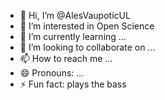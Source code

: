 - 👋 Hi, I’m @AlesVaupoticUL
- 👀 I’m interested in Open Science
- 🌱 I’m currently learning ...
- 💞️ I’m looking to collaborate on ...
- 📫 How to reach me ...
- 😄 Pronouns: ...
- ⚡ Fun fact: plays the bass

<!---
AlesVaupoticUL/AlesVaupoticUL is a ✨ special ✨ repository because its `README.md` (this file) appears on your GitHub profile.
You can click the Preview link to take a look at your changes.
--->
